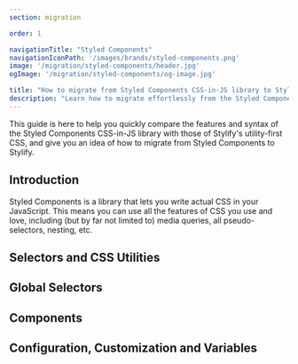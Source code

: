 ```yaml
---
section: migration

order: 1

navigationTitle: "Styled Components"
navigationIconPath: '/images/brands/styled-components.png'
image: '/migration/styled-components/header.jpg'
ogImage: '/migration/styled-components/og-image.jpg'

title: "How to migrate from Styled Components CSS-in-JS library to Stylify CSS"
description: "Learn how to migrate effortlessly from the Styled Components CSS-in-JS to Stylify's utility-first CSS and code faster with less code."
---
```


This guide is here to help you quickly compare the features and syntax of the Styled Components CSS-in-JS library with those of Stylify's utility-first CSS, and give you an idea of how to migrate from Styled Components to Stylify.

<MigrationNote></MigrationNote>

## Introduction
Styled Components is a library that lets you write actual CSS in your JavaScript. This means you can use all the features of CSS you use and love, including (but by far not limited to) media queries, all pseudo-selectors, nesting, etc.

<MigrationStylifyDescription></MigrationStylifyDescription>

## Selectors and CSS Utilities

<migration-code-block image="styled-components.png">
<template #tool>

I could not find any information suggesting that  Styled Components provides something like dynamic utilities or CSS property like Emotion CSS-in-JS.

</template>
<template #stylify>

<MigrationStylifySelectors></MigrationStylifySelectors>


</template>
</migration-code-block>


## Global Selectors

<migration-code-block image="styled-components.png">
<template #tool>

When defining global styles in Styled Components, you have to create a global style component:
```jsx
import { createGlobalStyle } from 'styled-components'

const GlobalStyle = createGlobalStyle`
  body {
    color: ${props => (props.whiteColor ? 'white' : 'black')};
  }
`

<React.Fragment>
  <GlobalStyle whiteColor />
</React.Fragment>
```

</template>
<template #stylify>

<MigrationStylifyCustomSelectors></MigrationStylifyCustomSelectors>

</template>
</migration-code-block>

## Components
<migration-code-block image="styled-components.png">
<template #tool>

In Styled Components, components are often defined this way:

```jsx
const Title = styled.div`
  color: blue
  font-weight: bold
  @media (max-width: 768px) {
    color:red
  }
`;
<Title>Hello World!🎉</Title>
```

</template>
<template #stylify>

<MigrationStylifyComponents></MigrationStylifyComponents>

</template>
</migration-code-block>

## Configuration, Customization and Variables
<migration-code-block image="styled-components.png">
<template #tool>

In Styled Components CSS you mostly use variables that are defined within the Javascript or some config file or CSS variables.

```jsx
const color = 'blue';
const Title = styled.h1`
	color: ${color},
	font-size: var(--font-size)
`;
```

</template>
<template #stylify>

<MigrationStylifyVariables></MigrationStylifyVariables>
<MigrationStylifyVariablesCssInJs></MigrationStylifyVariablesCssInJs>

</template>
</migration-code-block>

<migration-page-footer></migration-page-footer>
